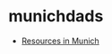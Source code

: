 # munichdads

* [Resources in Munich](https://github.com/dernorberto/munichdads/blob/master/resources.munich.md)

